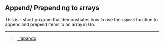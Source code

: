 ## Append/ Prepending to arrays

This is a short program that demonstrates how to use the `append` function to append and prepend items to an array in Go.

---

> [_rapando](https://twitter.com/_rapando)